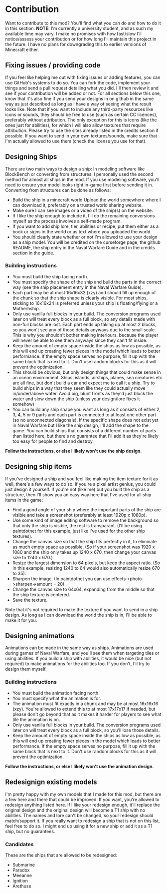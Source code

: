# Contribution
Want to contribute to this mod? You'll find what you can do and how to do it in this section.
**NOTE**: I'm currently a university student, and as such my available time may vary. I make no promises with how fast/slow I'll notice/assess your contribution or for how long I'll maintain this project in the future. I have no plans for downgrading this to earlier versions of Minecraft either.

## Fixing issues / providing code
If you feel like helping me out with fixing issues or adding features, you can use GitHub's systems to do so. You can fork the code, implement your things and send a pull request detailing what you did. I'll then review it and see if your contribution will be added or not. For all sections below this one, know that it's also fine if you send your designs in on github in the same way as just described as long as I have a way of seeing what the result looks like.
Note that if you want to include any third-party resources like icons or sounds, they should be free to use (such as certain CC licences), preferably without attribution. The only exception for this is icons (like the ones just for abilities), for which I will also allow textures that require attribution. Please try to use the sites already listed in the credits section if possible. If you want to send in your own textures/sounds, make sure that I'm actually allowed to use them (check the license you use for that).

## Designing Ships
There are two main ways to design a ship: In modeling software like BlockBench or converting from structures. I personally used the second method for almost all ships in the mod. If you use modeling software, you'll need to ensure your model looks right in-game first before sending it in.
Converting from structures can be done as follows:
* Build the ship in a minecraft world Upload the world somewhere where I can download it, preferably on a trusted world sharing website.
* Make sure I can see images or a video of the ship(s) on the website.
* If I like the ship enough to include it, I'll do the remaining conversions myself as the process involves a self-made program.
* If you want to add ship lore, tier, abilities or recipe, put them either as a book or signs in the world or as text where you uploaded the world.
* You should clearly state whether or not I'm allowed to use your design as a ship model. You will be credited on the curseforge page, the github README, the ship entry in the Naval Warfare Guide and in the credits section in the guide.

### Building instructions
* You must build the ship facing north.
* You must specify the shape of the ship and build the parts in the correct way (see the ship placement entry in the Naval Warfare Guide).
* Each part may be at most 16x16x32 (xzy) and should fill up enough of the chunk so that the ship shape is clearly visible. For most ships, sticking to 16x16x24 is preferred unless your ship is floating/flying or a Motherhship.
* Only use vanilla full blocks in your build. The conversion programs used later on will treat every block as a full block, so any details made with non-full blocks are lost. Each part ends up taking up at most 2 blocks, so you won't see any of those details anyways due to the small scale. This is why you shouldn't bother making interiours, because the player will never be able to see them anyways since they can't fit inside.
* Keep the amount of empty space inside the ships as low as possible, as this will end up creating fewer pieces in the model which leads to better performance. If the empty space serves no purpose, fill it up with the same block that is next to it. Don't use random blocks for this as it will prevent the optimization.
* This should be obvious, but only design things that could make sense in an ocean environment. Ships, islands, airships, planes, sea creatures etc are all fine, but don't build a car and expect me to call it a ship. Try to build ships in a way that they seem like they could actually move in/under/above water. Avoid big, blunt fronts as they'd just block the water and slow down the ship (unless your design/lore fixes it somehow)
* You can build any ship shape you want as long as it consists of either 2, 3, 4, 5 or 9 parts and each part is connected to at least one other part (so no unconnected diagonals). If the specific shape does not exist yet in Naval Warfare but I like the ship design, I'll add the shape to the game. You can build ships that consists of a different number of parts than listed here, but there's no guarantee that I'll add it as they're likely too easy for people to find and destroy.

**Follow the instructions, or else I likely won't use the ship design.**

## Designing ship items
If you've designed a ship and you feel like making the item texture for it as well, there's a few ways to do so. If you're a pixel artist genius, you could just design it yourself. If you're not (like me) but you built the ship as a structure, then I'll show you an easy way here that I've used for all ship items in the game:
* Find a good angle of your ship where the important parts of the ship are visible and take a screenshot (preferably at least 1920p x 1080p).
* Use some kind of image editing software to remove the background so that only the ship is visible, the rest is transparant. (I'll be using paintdotnet for this example, just like I've used for the other ship textures).
* Change the canvas size so that the ship fits perfectly in it, to eliminate as much empty space as possible. (So if your screenshot was 1920 x 1080 and the ship only takes up 1240 x 670, then change your canvas size to 1240 x 670.)
* Resize the largest dimension to 64 pixels, but keep the aspect ratio. (So in this example, resizing 1240 to 64 would also automatically resize 670 to 35).
* Sharpen the image. (In paintdotnet you can use effects->photo->sharpen->amount = 20)
* Change the canvas size to 64x64, expanding from the middle so that the ship texture is centered.
* Save the texture.

Note that it's not required to make the texture if you want to send in a ship design. As long as I can download the world the ship is in, I'll be able to make it for you.

## Designing animations
Animations can be made in the same way as ships. Animations are used during games of Naval Warfare, and you'll see them when targeting tiles or using abilities. If you build a ship with abilities, it would be nice (but not required) to make animations for the abilities too. If you don't, I'll try to design them myself.

### Building instructions
* You must build the animation facing north.
* You must specify what the animation is for.
* The animation must fit exactly in a chunk and may be at most 16x16x16 (xzy). You're allowed to extend this to at most 17x17x17 if needed, but please don't go beyond that as it makes it harder for players to see what tile the animation is on.
* Only use vanilla full blocks in your build. The conversion programs used later on will treat every block as a full block, so you'll lose those details.
* Keep the amount of empty space inside the ships as low as possible, as this will end up creating fewer pieces in the model which leads to better performance. If the empty space serves no purpose, fill it up with the same block that is next to it. Don't use random blocks for this as it will prevent the optimization.

**Follow the instructions, or else I likely won't use the animation design.**

## Redesignign existing models
I'm pretty happy with my own models that I made for this mod, but there are a few here and there that could be improved. If you want, you're allowed to redesign anything listed here. If I like your redesign enough, it'll replace the original design and the original design will become a T1 ship with no abilities. The names and lore can't be changed, so your redesign should match/support it.
If you really want to redesign a ship that is not on this list, feel free to do so. I might end up using it for a new ship or add it as a T1 ship, but no guarantees.

### Candidates
These are the ships that are allowed to be redesigned:
* Submarine
* Paradox
* Meeanne
* Ignition
* Arethuse
